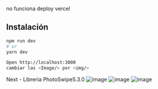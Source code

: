 no funciona deploy vercel 



## Instalación

```bash
npm run dev
# or
yarn dev
```
```bash
Open http://localhost:3000
cambiar las <Image/> por <img/>
```


Next - 
 Libreria PhotoSwipe5.3.0
![image](https://user-images.githubusercontent.com/66080281/180623327-6767d916-ca52-4707-a49e-a5bfb052e573.png)
![image](https://user-images.githubusercontent.com/66080281/180624758-f3569141-440a-4376-999e-5f40fa804a15.png)
![image](https://user-images.githubusercontent.com/66080281/180624751-35f9368e-7151-4d19-9491-98cebc214d4f.png)


